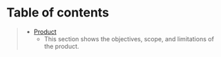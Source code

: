 # Table of contents
 >- [Product](https://github.com/Ozia112/Team-2-FSE-repo/blob/FIS-Project-Stage-1/B_task/Product.md)
>     - This section shows the objectives, scope, and limitations of the product.

